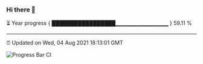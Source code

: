 ### Hi there 👋

⏳ Year progress { █████████████████▁▁▁▁▁▁▁▁▁▁▁▁▁ } 59.11 %

---

⏰ Updated on Wed, 04 Aug 2021 18:13:01 GMT

![Progress Bar CI](https://github.com/liununu/liununu/workflows/Progress%20Bar%20CI/badge.svg)
